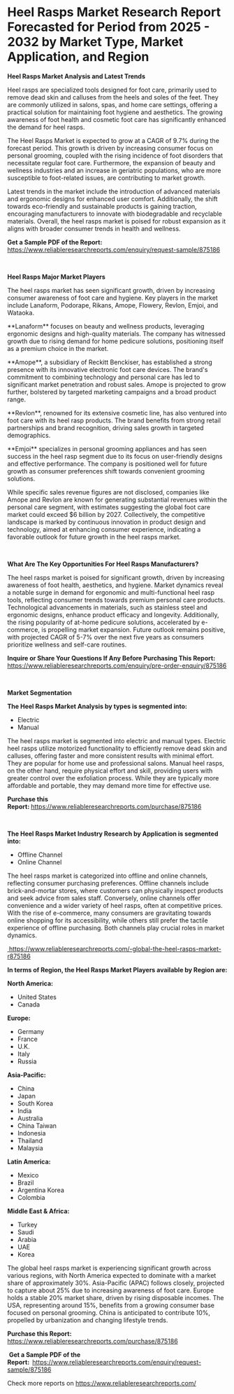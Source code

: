 <p><h1>Heel Rasps Market Research Report Forecasted for Period from 2025 -  2032 by Market Type, Market Application, and Region</h1></p><p><strong>Heel Rasps Market Analysis and Latest Trends</strong></p>
<p><p>Heel rasps are specialized tools designed for foot care, primarily used to remove dead skin and calluses from the heels and soles of the feet. They are commonly utilized in salons, spas, and home care settings, offering a practical solution for maintaining foot hygiene and aesthetics. The growing awareness of foot health and cosmetic foot care has significantly enhanced the demand for heel rasps.</p><p>The Heel Rasps Market is expected to grow at a CAGR of 9.7% during the forecast period. This growth is driven by increasing consumer focus on personal grooming, coupled with the rising incidence of foot disorders that necessitate regular foot care. Furthermore, the expansion of beauty and wellness industries and an increase in geriatric populations, who are more susceptible to foot-related issues, are contributing to market growth.</p><p>Latest trends in the market include the introduction of advanced materials and ergonomic designs for enhanced user comfort. Additionally, the shift towards eco-friendly and sustainable products is gaining traction, encouraging manufacturers to innovate with biodegradable and recyclable materials. Overall, the heel rasps market is poised for robust expansion as it aligns with broader consumer trends in health and wellness.</p></p>
<p><strong>Get a Sample PDF of the Report:&nbsp;</strong> <a href="https://www.reliableresearchreports.com/enquiry/request-sample/875186?utm_campaign=2745&utm_medium=2&utm_source=Github&utm_content=ia&utm_term=21032025&utm_id=heel-rasps">https://www.reliableresearchreports.com/enquiry/request-sample/875186</a></p>
<p>&nbsp;</p>
<p><strong>Heel Rasps Major Market Players</strong></p>
<p><p>The heel rasps market has seen significant growth, driven by increasing consumer awareness of foot care and hygiene. Key players in the market include Lanaform, Podorape, Rikans, Amope, Flowery, Revlon, Emjoi, and Wataoka.</p><p>**Lanaform** focuses on beauty and wellness products, leveraging ergonomic designs and high-quality materials. The company has witnessed growth due to rising demand for home pedicure solutions, positioning itself as a premium choice in the market.</p><p>**Amope**, a subsidiary of Reckitt Benckiser, has established a strong presence with its innovative electronic foot care devices. The brand's commitment to combining technology and personal care has led to significant market penetration and robust sales. Amope is projected to grow further, bolstered by targeted marketing campaigns and a broad product range.</p><p>**Revlon**, renowned for its extensive cosmetic line, has also ventured into foot care with its heel rasp products. The brand benefits from strong retail partnerships and brand recognition, driving sales growth in targeted demographics.</p><p>**Emjoi** specializes in personal grooming appliances and has seen success in the heel rasp segment due to its focus on user-friendly designs and effective performance. The company is positioned well for future growth as consumer preferences shift towards convenient grooming solutions.</p><p>While specific sales revenue figures are not disclosed, companies like Amope and Revlon are known for generating substantial revenues within the personal care segment, with estimates suggesting the global foot care market could exceed $6 billion by 2027. Collectively, the competitive landscape is marked by continuous innovation in product design and technology, aimed at enhancing consumer experience, indicating a favorable outlook for future growth in the heel rasps market.</p></p>
<p>&nbsp;</p>
<p><strong>What Are The Key Opportunities For Heel Rasps Manufacturers?</strong></p>
<p><p>The heel rasps market is poised for significant growth, driven by increasing awareness of foot health, aesthetics, and hygiene. Market dynamics reveal a notable surge in demand for ergonomic and multi-functional heel rasp tools, reflecting consumer trends towards premium personal care products. Technological advancements in materials, such as stainless steel and ergonomic designs, enhance product efficacy and longevity. Additionally, the rising popularity of at-home pedicure solutions, accelerated by e-commerce, is propelling market expansion. Future outlook remains positive, with projected CAGR of 5-7% over the next five years as consumers prioritize wellness and self-care routines.</p></p>
<p><strong>Inquire or Share Your Questions If Any Before Purchasing This Report:</strong> <a href="https://www.reliableresearchreports.com/enquiry/pre-order-enquiry/875186?utm_campaign=2745&utm_medium=2&utm_source=Github&utm_content=ia&utm_term=21032025&utm_id=heel-rasps">https://www.reliableresearchreports.com/enquiry/pre-order-enquiry/875186</a></p>
<p>&nbsp;</p>
<p><strong>Market Segmentation</strong></p>
<p><strong>The Heel Rasps Market Analysis by types is segmented into:</strong></p>
<p><ul><li>Electric</li><li>Manual</li></ul></p>
<p><p>The heel rasps market is segmented into electric and manual types. Electric heel rasps utilize motorized functionality to efficiently remove dead skin and calluses, offering faster and more consistent results with minimal effort. They are popular for home use and professional salons. Manual heel rasps, on the other hand, require physical effort and skill, providing users with greater control over the exfoliation process. While they are typically more affordable and portable, they may demand more time for effective use.</p></p>
<p><strong>Purchase this Report:&nbsp;</strong><a href="https://www.reliableresearchreports.com/purchase/875186?utm_campaign=2745&utm_medium=2&utm_source=Github&utm_content=ia&utm_term=21032025&utm_id=heel-rasps">https://www.reliableresearchreports.com/purchase/875186</a></p>
<p>&nbsp;</p>
<p><strong>The Heel Rasps Market Industry Research by Application is segmented into:</strong></p>
<p><ul><li>Offline Channel</li><li>Online Channel</li></ul></p>
<p><p>The heel rasps market is categorized into offline and online channels, reflecting consumer purchasing preferences. Offline channels include brick-and-mortar stores, where customers can physically inspect products and seek advice from sales staff. Conversely, online channels offer convenience and a wider variety of heel rasps, often at competitive prices. With the rise of e-commerce, many consumers are gravitating towards online shopping for its accessibility, while others still prefer the tactile experience of offline purchasing. Both channels play crucial roles in market dynamics.</p></p>
<p><a href="https://www.reliableresearchreports.com/-global-the-heel-rasps-market-r875186?utm_campaign=2745&utm_medium=2&utm_source=Github&utm_content=ia&utm_term=21032025&utm_id=heel-rasps">&nbsp;https://www.reliableresearchreports.com/-global-the-heel-rasps-market-r875186</a></p>
<p><strong>In terms of Region, the Heel Rasps Market Players available by Region are:</strong></p>
<p>
    <p> <strong> North America: </strong>
        <ul>
            <li>United States</li>
            <li>Canada</li>
        </ul>
        </p> 
    <p> <strong> Europe: </strong>
        <ul>
            <li>Germany</li>
            <li>France</li>
            <li>U.K.</li>
            <li>Italy</li>
            <li>Russia</li>
        </ul>
        </p> 
    <p> <strong> Asia-Pacific: </strong>
        <ul>
            <li>China</li>
            <li>Japan</li>
            <li>South Korea</li>
            <li>India</li>
            <li>Australia</li>
            <li>China Taiwan</li>
            <li>Indonesia</li>
            <li>Thailand</li>
            <li>Malaysia</li>
        </ul>
        </p> 
    <p> <strong> Latin America: </strong>
        <ul>
            <li>Mexico</li>
            <li>Brazil</li>
            <li>Argentina Korea</li>
            <li>Colombia</li>
        </ul>
        </p> 
    <p> <strong> Middle East & Africa: </strong>
        <ul>
            <li>Turkey</li>
            <li>Saudi</li>
            <li>Arabia</li>
            <li>UAE</li>
            <li>Korea</li>
        </ul>
    </p>
    </p>
<p><p>The global heel rasps market is experiencing significant growth across various regions, with North America expected to dominate with a market share of approximately 30%. Asia-Pacific (APAC) follows closely, projected to capture about 25% due to increasing awareness of foot care. Europe holds a stable 20% market share, driven by rising disposable incomes. The USA, representing around 15%, benefits from a growing consumer base focused on personal grooming. China is anticipated to contribute 10%, propelled by urbanization and changing lifestyle trends.</p></p>
<p><strong>Purchase this Report: </strong><a href="https://www.reliableresearchreports.com/purchase/875186?utm_campaign=2745&utm_medium=2&utm_source=Github&utm_content=ia&utm_term=21032025&utm_id=heel-rasps">https://www.reliableresearchreports.com/purchase/875186</a></p>
<p>&nbsp;<strong>Get a Sample PDF of the Report:&nbsp;&nbsp;</strong><a href="https://www.reliableresearchreports.com/enquiry/request-sample/875186?utm_campaign=2745&utm_medium=2&utm_source=Github&utm_content=ia&utm_term=21032025&utm_id=heel-rasps">https://www.reliableresearchreports.com/enquiry/request-sample/875186</a></p>
<p><strong></strong></p>
<p>Check more reports on <a href="https://www.reliableresearchreports.com/?utm_campaign=2745&utm_medium=2&utm_source=Github&utm_content=ia&utm_term=21032025&utm_id=heel-rasps">https://www.reliableresearchreports.com/</a></p>